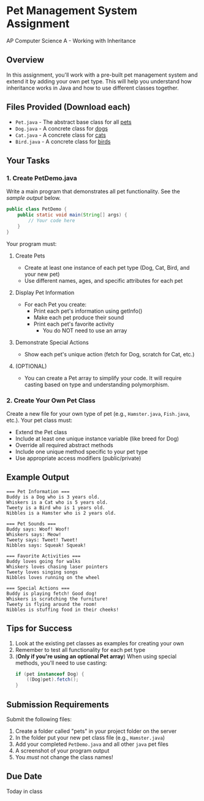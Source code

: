 # Pet Management System Assignment
AP Computer Science A - Working with Inheritance

## Overview
In this assignment, you'll work with a pre-built pet management system and extend it by adding your own pet type. This will help you understand how inheritance works in Java and how to use different classes together.

## Files Provided (Download each)
- `Pet.java` - The abstract base class for all [pets](./Pet.java)
- `Dog.java` - A concrete class for [dogs](./Dog.java)
- `Cat.java` - A concrete class for [cats](./Cat.java)
- `Bird.java` - A concrete class for [birds](./Bird.java)

## Your Tasks


### 1. Create PetDemo.java
Write a main program that demonstrates all pet functionality. See the *sample output* below.


```java
public class PetDemo {
    public static void main(String[] args) {
        // Your code here
    }
}
```

Your program must:

1. Create Pets
   - Create at least one instance of each pet type (Dog, Cat, Bird, and your new pet)
   - Use different names, ages, and specific attributes for each pet

2. Display Pet Information
   - For each Pet you create:
     * Print each pet's information using getInfo()
     * Make each pet produce their sound
     * Print each pet's favorite activity
		 * You do NOT need to use an array

3. Demonstrate Special Actions
   - Show each pet's unique action (fetch for Dog, scratch for Cat, etc.)

4. (OPTIONAL)
   - You can create a Pet array to simplify your code. It will require casting based on type and understanding polymorphism.

### 2. Create Your Own Pet Class
Create a new file for your own type of pet (e.g., `Hamster.java`, `Fish.java`, etc.). Your pet class must:
- Extend the Pet class
- Include at least one unique instance variable (like breed for Dog)
- Override all required abstract methods
- Include one unique method specific to your pet type
- Use appropriate access modifiers (public/private)

## Example Output
```
=== Pet Information ===
Buddy is a Dog who is 3 years old.
Whiskers is a Cat who is 5 years old.
Tweety is a Bird who is 1 years old.
Nibbles is a Hamster who is 2 years old.

=== Pet Sounds ===
Buddy says: Woof! Woof!
Whiskers says: Meow!
Tweety says: Tweet! Tweet!
Nibbles says: Squeak! Squeak!

=== Favorite Activities ===
Buddy loves going for walks
Whiskers loves chasing laser pointers
Tweety loves singing songs
Nibbles loves running on the wheel

=== Special Actions ===
Buddy is playing fetch! Good dog!
Whiskers is scratching the furniture!
Tweety is flying around the room!
Nibbles is stuffing food in their cheeks!
```

## Tips for Success
1. Look at the existing pet classes as examples for creating your own
2. Remember to test all functionality for each pet type
3. (**Only if you're using an optional Pet array**) When using special methods, you'll need to use casting:
   ```java
   if (pet instanceof Dog) {
       ((Dog)pet).fetch();
   }
   ```

## Submission Requirements
Submit the following files:
1. Create a folder called "pets" in your project folder on the server
1. In the folder put your new pet class file (e.g., `Hamster.java`)
2. Add your completed `PetDemo.java` and all other `java` pet files
3. A screenshot of your program output
4. You *must* not change the class names!

## Due Date
Today in class
